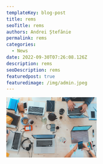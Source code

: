 ```yaml
---
templateKey: blog-post
title: rems
seoTitle: rems
authors: Andrei Ștefănie
permalink: rems
categories:
  - News
date: 2022-09-30T07:26:08.126Z
description: rems
seoDescription: rems
featuredpost: true
featuredimage: /img/admin.jpeg
---
```

<img src="/img/admin.jpeg" alt="" title="" class="some-class shadows" style="width:15rem;height:10rem;"/>